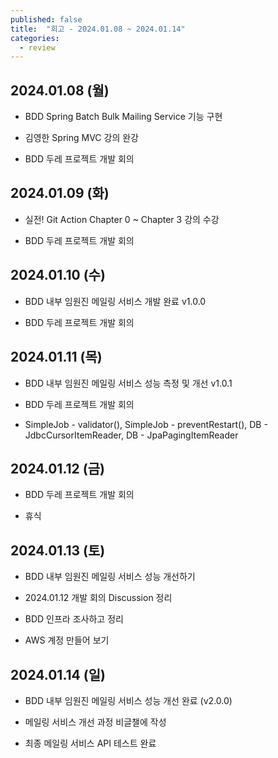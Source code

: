 ```yaml
---
published: false
title:  "회고 - 2024.01.08 ~ 2024.01.14"
categories:
  - review
---
```


## 2024.01.08 (월)

- BDD Spring Batch Bulk Mailing Service 기능 구현

- 김영한 Spring MVC 강의 완강

- BDD 두레 프로젝트 개발 회의 

## 2024.01.09 (화)

- 실전! Git Action Chapter 0 ~ Chapter 3 강의 수강

- BDD 두레 프로젝트 개발 회의


## 2024.01.10 (수)

- BDD 내부 임원진 메일링 서비스 개발 완료 v1.0.0

- BDD 두레 프로젝트 개발 회의

## 2024.01.11 (목)

- BDD 내부 임원진 메일링 서비스 성능 측정 및 개선 v1.0.1

- BDD 두레 프로젝트 개발 회의

- SimpleJob - validator(), SimpleJob - preventRestart(), DB - JdbcCursorItemReader, DB - JpaPagingItemReader

## 2024.01.12 (금)

- BDD 두레 프로젝트 개발 회의

- 휴식

## 2024.01.13 (토)

- BDD 내부 임원진 메일링 서비스 성능 개선하기

- 2024.01.12 개발 회의 Discussion 정리

- BDD 인프라 조사하고 정리

- AWS 계정 만들어 보기

## 2024.01.14 (일)

- BDD 내부 임원진 메일링 서비스 성능 개선 완료 (v2.0.0)

- 메일링 서비스 개선 과정 비글챌에 작성

- 최종 메일링 서비스 API 테스트 완료
